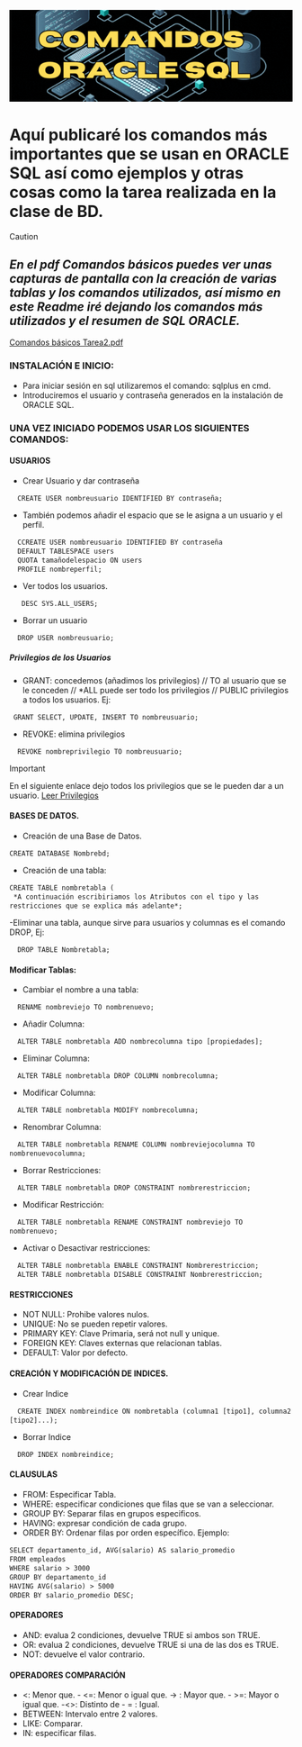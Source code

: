 ![Base_Datos_Logo](./Media_BD/COMANDOS.gif)

# Aquí publicaré los comandos más importantes que se usan en ORACLE SQL así como ejemplos y otras cosas como la tarea realizada en la clase de BD.

>[!CAUTION]
>## *En el pdf Comandos básicos puedes ver unas capturas de pantalla con la creación de varias tablas y los comandos utilizados, así mismo en este Readme iré dejando los comandos más utilizados y el resumen de SQL ORACLE.*
  [Comandos básicos Tarea2.pdf](https://github.com/tecxion/Bases-de-datos-Oracle/blob/main/Comandos%20b%C3%A1sicos%20Tarea2.pdf)


  ### INSTALACIÓN E INICIO:
  - Para iniciar sesión en sql utilizaremos el comando: sqlplus en cmd.
  - Introduciremos el usuario y contraseña generados en la instalación de ORACLE SQL.

  ### UNA VEZ INICIADO PODEMOS USAR LOS SIGUIENTES COMANDOS:

#### USUARIOS
  - Crear Usuario y dar contraseña
```
  CREATE USER nombreusuario IDENTIFIED BY contraseña;
```
  - También podemos añadir el espacio que se le asigna a un usuario y el perfil.
```
  CCREATE USER nombreusuario IDENTIFIED BY contraseña
  DEFAULT TABLESPACE users
  QUOTA tamañodelespacio ON users
  PROFILE nombreperfil;
```
  - Ver todos los usuarios.
```
   DESC SYS.ALL_USERS;
```
  - Borrar un usuario
```
  DROP USER nombreusuario;
```
##### Privilegios de los Usuarios
 - GRANT: concedemos  (añadimos los privilegios) // TO al usuario que se le conceden  // *ALL puede ser todo los privilegios // PUBLIC privilegios a todos los usuarios. Ej:
```
 GRANT SELECT, UPDATE, INSERT TO nombreusuario;
```
  - REVOKE: elimina privilegios
```
  REVOKE nombreprivilegio TO nombreusuario;
```

 >[!IMPORTANT]
>En el siguiente enlace dejo todos los privilegios que se le pueden dar a un usuario. [Leer Privilegios](Privilegios.md)

#### BASES DE DATOS.

  - Creación de una Base de Datos.<br>
```
CREATE DATABASE Nombrebd;
```
  - Creación de una tabla: <br>
```
CREATE TABLE nombretabla (
 *A continuación escribiriamos los Atributos con el tipo y las restricciones que se explica más adelante*;
```
  -Eliminar una tabla, aunque sirve para usuarios y columnas es el comando DROP, Ej:
```
  DROP TABLE Nombretabla;
```
#### Modificar Tablas:
  - Cambiar el nombre a una tabla:
```
  RENAME nombreviejo TO nombrenuevo;
```
  - Añadir Columna:
```
  ALTER TABLE nombretabla ADD nombrecolumna tipo [propiedades];
```
  - Eliminar Columna:
```
  ALTER TABLE nombretabla DROP COLUMN nombrecolumna;
```
  - Modificar Columna:
```
  ALTER TABLE nombretabla MODIFY nombrecolumna;
```
  - Renombrar Columna:
```
  ALTER TABLE nombretabla RENAME COLUMN nombreviejocolumna TO nombrenuevocolumna;
```
  - Borrar Restricciones:
```
  ALTER TABLE nombretabla DROP CONSTRAINT nombrerestriccion;
```
  - Modificar Restricción:
```
  ALTER TABLE nombretabla RENAME CONSTRAINT nombreviejo TO nombrenuevo;
```
  - Activar o Desactivar restricciones:
```
  ALTER TABLE nombretabla ENABLE CONSTRAINT Nombrerestriccion;
  ALTER TABLE nombretabla DISABLE CONSTRAINT Nombrerestriccion;
```

#### RESTRICCIONES
  - NOT NULL: Prohibe valores nulos. 
  - UNIQUE: No se pueden repetir valores.
  - PRIMARY KEY: Clave Primaria, será not null y unique.
  - FOREIGN KEY: Claves externas que relacionan tablas.
  - DEFAULT: Valor por defecto.

#### CREACIÓN Y MODIFICACIÓN DE INDICES.
  - Crear Indice
```
  CREATE INDEX nombreindice ON nombretabla (columna1 [tipo1], columna2 [tipo2]...);
```
  - Borrar Indice
```
  DROP INDEX nombreindice;
```

#### CLAUSULAS
 - FROM: Especificar Tabla.
 - WHERE: especificar condiciones que filas que se van a seleccionar.
 - GROUP BY: Separar filas en grupos especificos.
 - HAVING: expresar condición de cada grupo.
 - ORDER BY: Ordenar filas por orden específico.
Ejemplo:
```
SELECT departamento_id, AVG(salario) AS salario_promedio
FROM empleados
WHERE salario > 3000
GROUP BY departamento_id
HAVING AVG(salario) > 5000
ORDER BY salario_promedio DESC;
```
#### OPERADORES
 - AND: evalua 2 condiciones, devuelve TRUE si ambos son TRUE.
 - OR: evalua 2 condiciones, devuelve TRUE si una de las dos es TRUE.
 - NOT: devuelve el valor contrario.

#### OPERADORES COMPARACIÓN
 - <: Menor que.                              - <=: Menor o igual que.
 -> : Mayor que.                              - >=: Mayor o igual que.
 -<>: Distinto de                             - = : Igual.
 - BETWEEN: Intervalo entre 2 valores.
 - LIKE: Comparar.
 - IN: especificar filas.

  


